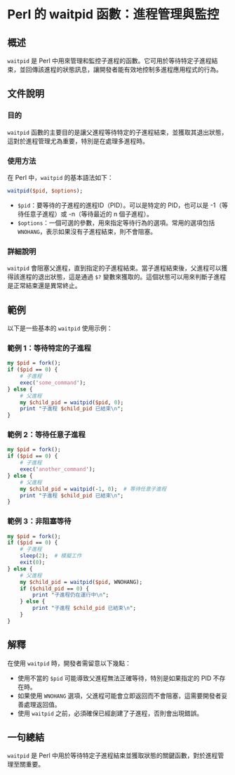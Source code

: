 <!--
Meta Description: # Perl 的 waitpid 函數：進程管理與監控 ## 概述 `waitpid` 是 Perl 中用來管理和監控子進程的函數。它可用於等待特定子進程結束，並回傳該進程的狀態訊息，讓開發者能有效地控制多進程應用程式的行為。 ## 文件說明 ### 目的 `waitpid` 函數的主要目的是讓父進...
Meta Keywords: pid, waitpid, perl, child_pid, 子進程
-->

# Perl 的 waitpid 函數：進程管理與監控

## 概述
`waitpid` 是 Perl 中用來管理和監控子進程的函數。它可用於等待特定子進程結束，並回傳該進程的狀態訊息，讓開發者能有效地控制多進程應用程式的行為。

## 文件說明
### 目的
`waitpid` 函數的主要目的是讓父進程等待特定的子進程結束，並獲取其退出狀態，這對於進程管理尤為重要，特別是在處理多進程時。

### 使用方法
在 Perl 中，`waitpid` 的基本語法如下：
```perl
waitpid($pid, $options);
```
- `$pid`：要等待的子進程的進程ID（PID）。可以是特定的 PID，也可以是 -1（等待任意子進程）或 -n（等待最近的 n 個子進程）。
- `$options`：一個可選的參數，用來指定等待行為的選項。常用的選項包括 `WNOHANG`，表示如果沒有子進程結束，則不會阻塞。

### 詳細說明
`waitpid` 會阻塞父進程，直到指定的子進程結束。當子進程結束後，父進程可以獲得該進程的退出狀態，這是通過 `$?` 變數來獲取的。這個狀態可以用來判斷子進程是正常結束還是異常終止。

## 範例
以下是一些基本的 `waitpid` 使用示例：

### 範例 1：等待特定的子進程
```perl
my $pid = fork();
if ($pid == 0) {
    # 子進程
    exec('some_command');
} else {
    # 父進程
    my $child_pid = waitpid($pid, 0);
    print "子進程 $child_pid 已結束\n";
}
```

### 範例 2：等待任意子進程
```perl
my $pid = fork();
if ($pid == 0) {
    # 子進程
    exec('another_command');
} else {
    # 父進程
    my $child_pid = waitpid(-1, 0);  # 等待任意子進程
    print "子進程 $child_pid 已結束\n";
}
```

### 範例 3：非阻塞等待
```perl
my $pid = fork();
if ($pid == 0) {
    # 子進程
    sleep(2);  # 模擬工作
    exit(0);
} else {
    # 父進程
    my $child_pid = waitpid($pid, WNOHANG);
    if ($child_pid == 0) {
        print "子進程仍在運行中\n";
    } else {
        print "子進程 $child_pid 已結束\n";
    }
}
```

## 解釋
在使用 `waitpid` 時，開發者需留意以下幾點：
- 使用不當的 `$pid` 可能導致父進程無法正確等待，特別是如果指定的 PID 不存在時。
- 如果使用 `WNOHANG` 選項，父進程可能會立即返回而不會阻塞，這需要開發者妥善處理返回值。
- 使用 `waitpid` 之前，必須確保已經創建了子進程，否則會出現錯誤。

## 一句總結
`waitpid` 是 Perl 中用於等待特定子進程結束並獲取狀態的關鍵函數，對於進程管理至關重要。